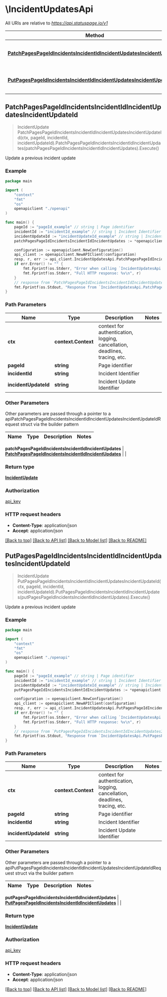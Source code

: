 # \IncidentUpdatesApi

All URIs are relative to *https://api.statuspage.io/v1*

Method | HTTP request | Description
------------- | ------------- | -------------
[**PatchPagesPageIdIncidentsIncidentIdIncidentUpdatesIncidentUpdateId**](IncidentUpdatesApi.md#PatchPagesPageIdIncidentsIncidentIdIncidentUpdatesIncidentUpdateId) | **Patch** /pages/{page_id}/incidents/{incident_id}/incident_updates/{incident_update_id} | Update a previous incident update
[**PutPagesPageIdIncidentsIncidentIdIncidentUpdatesIncidentUpdateId**](IncidentUpdatesApi.md#PutPagesPageIdIncidentsIncidentIdIncidentUpdatesIncidentUpdateId) | **Put** /pages/{page_id}/incidents/{incident_id}/incident_updates/{incident_update_id} | Update a previous incident update



## PatchPagesPageIdIncidentsIncidentIdIncidentUpdatesIncidentUpdateId

> IncidentUpdate PatchPagesPageIdIncidentsIncidentIdIncidentUpdatesIncidentUpdateId(ctx, pageId, incidentId, incidentUpdateId).PatchPagesPageIdIncidentsIncidentIdIncidentUpdates(patchPagesPageIdIncidentsIncidentIdIncidentUpdates).Execute()

Update a previous incident update



### Example

```go
package main

import (
    "context"
    "fmt"
    "os"
    openapiclient "./openapi"
)

func main() {
    pageId := "pageId_example" // string | Page identifier
    incidentId := "incidentId_example" // string | Incident Identifier
    incidentUpdateId := "incidentUpdateId_example" // string | Incident Update Identifier
    patchPagesPageIdIncidentsIncidentIdIncidentUpdates := *openapiclient.NewPatchPagesPageIdIncidentsIncidentIdIncidentUpdates() // PatchPagesPageIdIncidentsIncidentIdIncidentUpdates | 

    configuration := openapiclient.NewConfiguration()
    api_client := openapiclient.NewAPIClient(configuration)
    resp, r, err := api_client.IncidentUpdatesApi.PatchPagesPageIdIncidentsIncidentIdIncidentUpdatesIncidentUpdateId(context.Background(), pageId, incidentId, incidentUpdateId).PatchPagesPageIdIncidentsIncidentIdIncidentUpdates(patchPagesPageIdIncidentsIncidentIdIncidentUpdates).Execute()
    if err.Error() != "" {
        fmt.Fprintf(os.Stderr, "Error when calling `IncidentUpdatesApi.PatchPagesPageIdIncidentsIncidentIdIncidentUpdatesIncidentUpdateId``: %v\n", err)
        fmt.Fprintf(os.Stderr, "Full HTTP response: %v\n", r)
    }
    // response from `PatchPagesPageIdIncidentsIncidentIdIncidentUpdatesIncidentUpdateId`: IncidentUpdate
    fmt.Fprintf(os.Stdout, "Response from `IncidentUpdatesApi.PatchPagesPageIdIncidentsIncidentIdIncidentUpdatesIncidentUpdateId`: %v\n", resp)
}
```

### Path Parameters


Name | Type | Description  | Notes
------------- | ------------- | ------------- | -------------
**ctx** | **context.Context** | context for authentication, logging, cancellation, deadlines, tracing, etc.
**pageId** | **string** | Page identifier | 
**incidentId** | **string** | Incident Identifier | 
**incidentUpdateId** | **string** | Incident Update Identifier | 

### Other Parameters

Other parameters are passed through a pointer to a apiPatchPagesPageIdIncidentsIncidentIdIncidentUpdatesIncidentUpdateIdRequest struct via the builder pattern


Name | Type | Description  | Notes
------------- | ------------- | ------------- | -------------



 **patchPagesPageIdIncidentsIncidentIdIncidentUpdates** | [**PatchPagesPageIdIncidentsIncidentIdIncidentUpdates**](PatchPagesPageIdIncidentsIncidentIdIncidentUpdates.md) |  | 

### Return type

[**IncidentUpdate**](IncidentUpdate.md)

### Authorization

[api_key](../README.md#api_key)

### HTTP request headers

- **Content-Type**: application/json
- **Accept**: application/json

[[Back to top]](#) [[Back to API list]](../README.md#documentation-for-api-endpoints)
[[Back to Model list]](../README.md#documentation-for-models)
[[Back to README]](../README.md)


## PutPagesPageIdIncidentsIncidentIdIncidentUpdatesIncidentUpdateId

> IncidentUpdate PutPagesPageIdIncidentsIncidentIdIncidentUpdatesIncidentUpdateId(ctx, pageId, incidentId, incidentUpdateId).PutPagesPageIdIncidentsIncidentIdIncidentUpdates(putPagesPageIdIncidentsIncidentIdIncidentUpdates).Execute()

Update a previous incident update



### Example

```go
package main

import (
    "context"
    "fmt"
    "os"
    openapiclient "./openapi"
)

func main() {
    pageId := "pageId_example" // string | Page identifier
    incidentId := "incidentId_example" // string | Incident Identifier
    incidentUpdateId := "incidentUpdateId_example" // string | Incident Update Identifier
    putPagesPageIdIncidentsIncidentIdIncidentUpdates := *openapiclient.NewPutPagesPageIdIncidentsIncidentIdIncidentUpdates() // PutPagesPageIdIncidentsIncidentIdIncidentUpdates | 

    configuration := openapiclient.NewConfiguration()
    api_client := openapiclient.NewAPIClient(configuration)
    resp, r, err := api_client.IncidentUpdatesApi.PutPagesPageIdIncidentsIncidentIdIncidentUpdatesIncidentUpdateId(context.Background(), pageId, incidentId, incidentUpdateId).PutPagesPageIdIncidentsIncidentIdIncidentUpdates(putPagesPageIdIncidentsIncidentIdIncidentUpdates).Execute()
    if err.Error() != "" {
        fmt.Fprintf(os.Stderr, "Error when calling `IncidentUpdatesApi.PutPagesPageIdIncidentsIncidentIdIncidentUpdatesIncidentUpdateId``: %v\n", err)
        fmt.Fprintf(os.Stderr, "Full HTTP response: %v\n", r)
    }
    // response from `PutPagesPageIdIncidentsIncidentIdIncidentUpdatesIncidentUpdateId`: IncidentUpdate
    fmt.Fprintf(os.Stdout, "Response from `IncidentUpdatesApi.PutPagesPageIdIncidentsIncidentIdIncidentUpdatesIncidentUpdateId`: %v\n", resp)
}
```

### Path Parameters


Name | Type | Description  | Notes
------------- | ------------- | ------------- | -------------
**ctx** | **context.Context** | context for authentication, logging, cancellation, deadlines, tracing, etc.
**pageId** | **string** | Page identifier | 
**incidentId** | **string** | Incident Identifier | 
**incidentUpdateId** | **string** | Incident Update Identifier | 

### Other Parameters

Other parameters are passed through a pointer to a apiPutPagesPageIdIncidentsIncidentIdIncidentUpdatesIncidentUpdateIdRequest struct via the builder pattern


Name | Type | Description  | Notes
------------- | ------------- | ------------- | -------------



 **putPagesPageIdIncidentsIncidentIdIncidentUpdates** | [**PutPagesPageIdIncidentsIncidentIdIncidentUpdates**](PutPagesPageIdIncidentsIncidentIdIncidentUpdates.md) |  | 

### Return type

[**IncidentUpdate**](IncidentUpdate.md)

### Authorization

[api_key](../README.md#api_key)

### HTTP request headers

- **Content-Type**: application/json
- **Accept**: application/json

[[Back to top]](#) [[Back to API list]](../README.md#documentation-for-api-endpoints)
[[Back to Model list]](../README.md#documentation-for-models)
[[Back to README]](../README.md)

